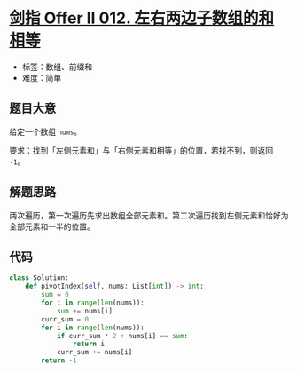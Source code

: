 # [剑指 Offer II 012. 左右两边子数组的和相等](https://leetcode.cn/problems/tvdfij/)

- 标签：数组、前缀和
- 难度：简单

## 题目大意

给定一个数组 `nums`。

要求：找到「左侧元素和」与「右侧元素和相等」的位置，若找不到，则返回 `-1`。

## 解题思路

两次遍历，第一次遍历先求出数组全部元素和。第二次遍历找到左侧元素和恰好为全部元素和一半的位置。

## 代码

```python
class Solution:
    def pivotIndex(self, nums: List[int]) -> int:
        sum = 0
        for i in range(len(nums)):
            sum += nums[i]
        curr_sum = 0
        for i in range(len(nums)):
            if curr_sum * 2 + nums[i] == sum:
                return i
            curr_sum += nums[i]
        return -1
```

